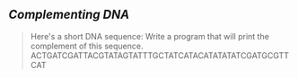 ## *Complementing DNA*
> Here's a short DNA sequence:
> Write a program that will print the complement of this sequence.
 ACTGATCGATTACGTATAGTATTTGCTATCATACATATATATCGATGCGTTCAT

